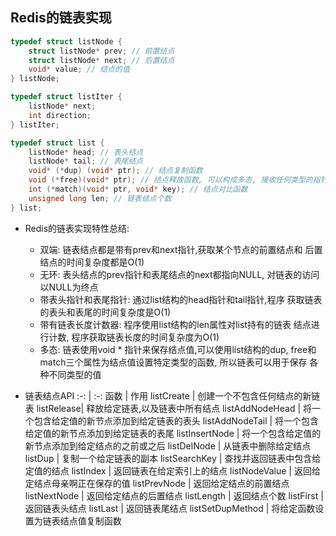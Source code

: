 ## Redis的链表实现

```c
typedef struct listNode {
	struct listNode* prev; // 前置结点
	struct listNode* next; // 后置结点
	void* value; // 结点的值
} listNode;

typedef struct listIter {
	listNode* next;
	int direction;
} listIter;

typedef struct list {
	listNode* head; // 表头结点
	listNode* tail; // 表尾结点
	void* (*dup) (void* ptr); // 结点复制函数
	void (*free)(void* ptr); // 结点释放函数, 可以构成多态, 接收任何类型的指针
	int (*match)(void* ptr, void* key); // 结点对比函数
	unsigned long len; // 链表结点个数
} list;

```

- Redis的链表实现特性总结:
	- 双端: 链表结点都是带有prev和next指针,获取某个节点的前置结点和
	后置结点的时间复杂度都是O(1)
	- 无环: 表头结点的prev指针和表尾结点的next都指向NULL, 对链表的访问
	以NULL为终点
	- 带表头指针和表尾指针: 通过list结构的head指针和tail指针,程序
	获取链表的表头和表尾的时间复杂度是O(1)
	- 带有链表长度计数器: 程序使用list结构的len属性对list持有的链表
	结点进行计数, 程序获取链表长度的时间复杂度为O(1)
	- 多态: 链表使用void * 指针来保存结点值,可以使用list结构的dup,
	free和match三个属性为结点值设置特定类型的函数, 所以链表可以用于保存
	各种不同类型的值


- 链表结点API
:-: | :-:
函数 | 作用
listCreate | 创建一个不包含任何结点的新链表
listRelease| 释放给定链表,以及链表中所有结点
listAddNodeHead | 将一个包含给定值的新节点添加到给定链表的表头
listAddNodeTail | 将一个包含给定值的新节点添加到给定链表的表尾 
listInsertNode | 将一个包含给定值的新节点添加到给定结点的之前或之后
listDelNode | 从链表中删除给定结点
listDup | 复制一个给定链表的副本
listSearchKey | 查找并返回链表中包含给定值的结点
listIndex | 返回链表在给定索引上的结点
listNodeValue | 返回给定结点母亲啊正在保存的值
listPrevNode | 返回给定结点的前置结点
listNextNode | 返回给定结点的后置结点
listLength | 返回结点个数
listFirst | 返回链表头结点
listLast | 返回链表尾结点
listSetDupMethod | 将给定函数设置为链表结点值复制函数
